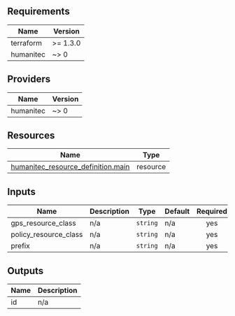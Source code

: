 <!-- BEGIN_TF_DOCS -->
## Requirements

| Name | Version |
|------|---------|
| terraform | >= 1.3.0 |
| humanitec | ~> 0 |

## Providers

| Name | Version |
|------|---------|
| humanitec | ~> 0 |

## Resources

| Name | Type |
|------|------|
| [humanitec_resource_definition.main](https://registry.terraform.io/providers/humanitec/humanitec/latest/docs/resources/resource_definition) | resource |

## Inputs

| Name | Description | Type | Default | Required |
|------|-------------|------|---------|:--------:|
| gps\_resource\_class | n/a | `string` | n/a | yes |
| policy\_resource\_class | n/a | `string` | n/a | yes |
| prefix | n/a | `string` | n/a | yes |

## Outputs

| Name | Description |
|------|-------------|
| id | n/a |
<!-- END_TF_DOCS -->